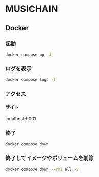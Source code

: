 # MUSICHAIN

## Docker

### 起動

```bash
docker compose up -d
```

### ログを表示

```bash
docker compose logs -f
```

### アクセス

#### サイト

localhost:9001

### 終了

```bash
docker compose down
```

### 終了してイメージやボリュームを削除

```bash
docker compose down --rmi all -v
```

